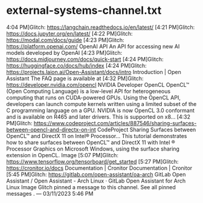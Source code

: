 
# external-systems-channel.txt
4:04 PM]Glitch: https://langchain.readthedocs.io/en/latest/
[4:21 PM]Glitch: https://docs.jupyter.org/en/latest/
[4:22 PM]Glitch: https://modal.com/docs/guide
[4:23 PM]Glitch: https://platform.openai.com/
OpenAI API
An API for accessing new AI models developed by OpenAI
[4:23 PM]Glitch: https://docs.midjourney.com/docs/quick-start
[4:24 PM]Glitch: https://huggingface.co/docs/hub/index
[4:24 PM]Glitch: https://projects.laion.ai/Open-Assistant/docs/intro
Introduction | Open Assistant
The FAQ page is available at
[4:32 PM]Glitch: https://developer.nvidia.com/opencl
NVIDIA Developer
OpenCL
OpenCL™ (Open Computing Language) is a low-level API for heterogeneous computing that runs on CUDA-powered GPUs. Using the OpenCL API, developers can launch compute kernels written using a limited subset of the C programming language on a GPU. NVIDIA is now OpenCL 3.0 conformant and is available on R465 and later drivers. This is supported on x8...
[4:32 PM]Glitch: https://www.codeproject.com/articles/887546/sharing-surfaces-between-opencl-and-directx-on-int
CodeProject
Sharing Surfaces between OpenCL™ and DirectX 11 on Intel® Processor...
This tutorial demonstrates how to share surfaces between OpenCL™ and DirectX 11 with Intel ® Processor Graphics on Microsoft Windows, using the surface sharing extension in OpenCL.
Image
[5:07 PM]Glitch: https://www.tensorflow.org/tensorboard/get_started
[5:27 PM]Glitch: https://cronitor.io/docs
Documentation | Cronitor
Documentation | Cronitor
[5:45 PM]Glitch: https://gitlab.com/open-assistant/oa-arch
GitLab
Open Assistant / Open Assistant - Arch Linux · GitLab
Open Assistant for Arch Linux
Image
Glitch
 pinned 
a message
 to this channel. See all 
pinned messages
.
 — 03/11/2023 5:46 PM
